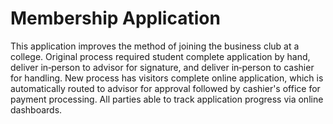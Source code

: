 # Membership Application

This application improves the method of joining the business club at a college. Original process required student complete application by hand, deliver in&#8209;person to advisor for signature, and deliver in&#8209;person to cashier for handling. New process has visitors complete online application, which is automatically routed to  advisor for approval followed by cashier's office for payment processing. All parties able to track application progress via online dashboards.